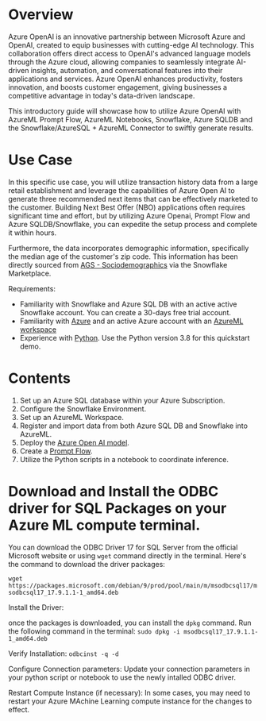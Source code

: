 # Overview

Azure OpenAI is an innovative partnership between Microsoft Azure and OpenAI, created to equip businesses with cutting-edge AI technology. This collaboration offers direct access to OpenAI's advanced language models through the Azure cloud, allowing companies to seamlessly integrate AI-driven insights, automation, and conversational features into their applications and services. Azure OpenAI enhances productivity, fosters innovation, and boosts customer engagement, giving businesses a competitive advantage in today's data-driven landscape.

This introductory guide will showcase how to utilize Azure OpenAI with AzureML Prompt Flow, AzureML Notebooks, Snowflake, Azure SQLDB and the Snowflake/AzureSQL + AzureML Connector to swiftly generate results.

# Use Case
In this specific use case, you will utilize transaction history data from a large retail establishment and leverage the capabilities of Azure Open AI to generate three recommended next items that can be effectively marketed to the customer. Building Next Best Offer (NBO) applications often requires significant time and effort, but by utilizing Azure Openai, Prompt Flow and Azure SQLDB/Snowflake, you can expedite the setup process and complete it within hours.

Furthermore, the data incorporates demographic information, specifically the median age of the customer's zip code. This information has been directly sourced from [AGS - Sociodemographics](https://appliedgeographic.com/?_fsi=kZtuDsRp) via the Snowflake Marketplace.

Requirements:
- Familiarity with Snowflake and Azure SQL DB with an active active Snowflake account. You can create a 30-days free trial account.
- Familiarity with [Azure](https://azure.microsoft.com/en-us/get-started/azure-portal) and an active Azure account with an [AzureML workspace](https://learn.microsoft.com/en-us/azure/machine-learning/concept-workspace?view=azureml-api-2)
- Experience with [Python](https://www.python.org/about/gettingstarted/). Use the Python version 3.8 for this quickstart demo.

# Contents
1. Set up an Azure SQL database within your Azure Subscription.
2. Configure the Snowflake Environment.
3. Set up an AzureML Workspace.
4. Register and import data from both Azure SQL DB and Snowflake into AzureML.
5. Deploy the [Azure Open AI model](https://learn.microsoft.com/en-us/azure/ai-services/openai/how-to/create-resource?pivots=web-portal).
6. Create a [Prompt Flow](https://learn.microsoft.com/en-us/azure/machine-learning/prompt-flow/overview-what-is-prompt-flow?view=azureml-api-2).
7. Utilize the Python scripts in a notebook to coordinate inference.


# Download and Install the ODBC driver for SQL Packages on your Azure ML compute terminal.
You can download the ODBC Driver 17 for SQL Server from the official Microsoft website or using `wget` command directly in the terminal. Here's the command to download the driver packages:

`wget https://packages.microsoft.com/debian/9/prod/pool/main/m/msodbcsql17/msodbcsql17_17.9.1.1-1_amd64.deb`

Install the Driver:

once the packages is downloaded, you can install the `dpkg` command. Run the following command in the terminal:
`sudo dpkg -i msodbcsql17_17.9.1.1-1_amd64.deb`

Verify Installation:
`odbcinst -q -d`

Configure Connection parameters:
Update your connection parameters in your python script or notebook to use the newly intalled ODBC driver.

Restart Compute Instance (if necessary):
In some cases, you may need to restart your Azure MAchine Learning compute instance for the changes to effect. 
  




